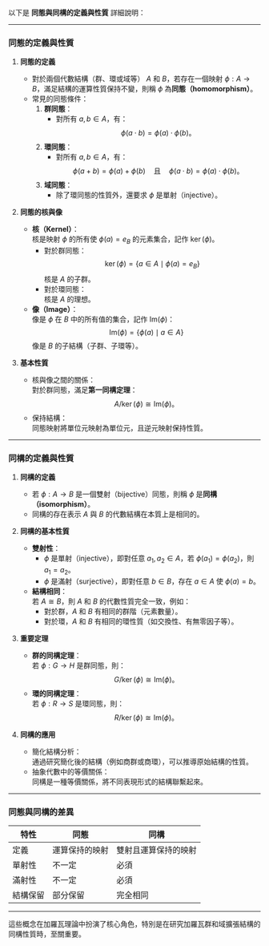以下是 **同態與同構的定義與性質** 詳細說明：  

---

### **同態的定義與性質**

1. **同態的定義**  
   - 對於兩個代數結構（群、環或域等） $A$ 和 $B$，若存在一個映射 $\phi: A \to B$，滿足結構的運算性質保持不變，則稱 $\phi$ 為**同態（homomorphism）**。
   - 常見的同態條件：
     1. **群同態**：  
        - 對所有 $a, b \in A$，有：  
          $$\phi(a \cdot b) = \phi(a) \cdot \phi(b)。$$
     2. **環同態**：  
        - 對所有 $a, b \in A$，有：  
          $$
          \phi(a + b) = \phi(a) + \phi(b) \quad \text{且} \quad \phi(a \cdot b) = \phi(a) \cdot \phi(b)。
          $$
     3. **域同態**：  
        - 除了環同態的性質外，還要求 $\phi$ 是單射（injective）。

2. **同態的核與像**  
   - **核（Kernel）**：  
     核是映射 $\phi$ 的所有使 $\phi(a) = e_B$ 的元素集合，記作 $\ker(\phi)$。  
     - 對於群同態：  
       $$
       \ker(\phi) = \{a \in A \mid \phi(a) = e_B\}
       $$
       核是 $A$ 的子群。
     - 對於環同態：  
       核是 $A$ 的理想。
   - **像（Image）**：  
     像是 $\phi$ 在 $B$ 中的所有值的集合，記作 $\text{Im}(\phi)$：  
       $$
       \text{Im}(\phi) = \{\phi(a) \mid a \in A\}
       $$
       像是 $B$ 的子結構（子群、子環等）。

3. **基本性質**  
   - 核與像之間的關係：  
     對於群同態，滿足**第一同構定理**：  
     $$
     A / \ker(\phi) \cong \text{Im}(\phi)。
     $$
   - 保持結構：  
     同態映射將單位元映射為單位元，且逆元映射保持性質。

---

### **同構的定義與性質**

1. **同構的定義**  
   - 若 $\phi: A \to B$ 是一個雙射（bijective）同態，則稱 $\phi$ 是**同構（isomorphism）**。  
   - 同構的存在表示 $A$ 與 $B$ 的代數結構在本質上是相同的。

2. **同構的基本性質**  
   - **雙射性**：  
     - $\phi$ 是單射（injective），即對任意 $a_1, a_2 \in A$，若 $\phi(a_1) = \phi(a_2)$，則 $a_1 = a_2$。  
     - $\phi$ 是滿射（surjective），即對任意 $b \in B$，存在 $a \in A$ 使 $\phi(a) = b$。
   - **結構相同**：  
     若 $A \cong B$，則 $A$ 和 $B$ 的代數性質完全一致，例如：
     - 對於群，$A$ 和 $B$ 有相同的群階（元素數量）。
     - 對於環，$A$ 和 $B$ 有相同的環性質（如交換性、有無零因子等）。

3. **重要定理**  
   - **群的同構定理**：  
     若 $\phi: G \to H$ 是群同態，則：
     $$
     G / \ker(\phi) \cong \text{Im}(\phi)。
     $$
   - **環的同構定理**：  
     若 $\phi: R \to S$ 是環同態，則：
     $$
     R / \ker(\phi) \cong \text{Im}(\phi)。
     $$

4. **同構的應用**  
   - 簡化結構分析：  
     通過研究簡化後的結構（例如商群或商環），可以推導原始結構的性質。
   - 抽象代數中的等價關係：  
     同構是一種等價關係，將不同表現形式的結構聯繫起來。

---

### **同態與同構的差異**
| 特性        | 同態                          | 同構                          |
|-------------|-------------------------------|-------------------------------|
| 定義        | 運算保持的映射                | 雙射且運算保持的映射          |
| 單射性      | 不一定                       | 必須                          |
| 滿射性      | 不一定                       | 必須                          |
| 結構保留    | 部分保留                     | 完全相同                      |

---

這些概念在加羅瓦理論中扮演了核心角色，特別是在研究加羅瓦群和域擴張結構的同構性質時，至關重要。
